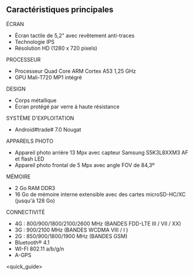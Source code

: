 ## Caractéristiques principales

ÉCRAN
- Écran tactile de 5,2" avec revêtement anti-traces
- Technologie IPS
- Résolution HD (1280 x 720 pixels)

PROCESSEUR
- Processeur Quad Core ARM Cortex A53 1,25 GHz
- GPU Mali-T720 MP1 intégré

DESIGN
- Corps métallique
- Écran protégé par verre à haute résistance

SYSTÈME D'EXPLOITATION
- Android#trade# 7.0 Nougat

APPAREILS PHOTO
- Appareil photo arrière 13 Mpx avec capteur Samsung S5K3L8XXM3 AF et flash LED
- Appareil photo frontal de 5 Mpx avec angle FOV de 84,3º

MÉMOIRE
- 2 Go RAM DDR3
- 16 Go de mémoire interne extensible avec des cartes microSD-HC/XC (jusqu'à 128 Go)

CONNECTIVITÉ
- 4G : 800/900/1800/2100/2600 MHz (BANDES FDD-LTE III / VII / XX)
- 3G : 900/2100 MHz (BANDES WCDMA VIII / I )
- 2G : 850/900/1800/1900 MHz (BANDES GSM)
- Bluetooth® 4.1
- WI-FI 802.11 a/b/g/n
- A-GPS

<quick_guide>
